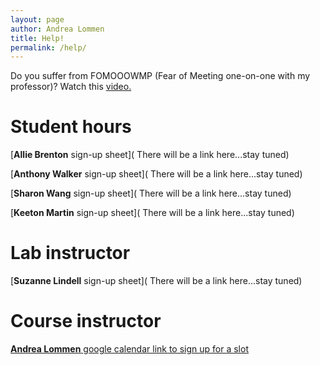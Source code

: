 ```yaml
---
layout: page
author: Andrea Lommen
title: Help! 
permalink: /help/
---
```


Do you suffer from FOMOOOWMP (Fear of Meeting one-on-one with my professor)?
Watch this [video.](https://www.youtube.com/watch?v=yQq1-_ujXrM) 

# Student hours

[**Allie Brenton** sign-up sheet]( There will be a link here...stay tuned)

[**Anthony Walker** sign-up sheet]( There will be a link here...stay tuned)

[**Sharon Wang** sign-up sheet]( There will be a link here...stay tuned)

[**Keeton Martin** sign-up sheet]( There will be a link here...stay tuned)

# Lab instructor

[**Suzanne Lindell** sign-up sheet]( There will be a link here...stay tuned)

# Course instructor

[**Andrea Lommen** google calendar link to sign up for a slot](https://calendar.google.com/calendar/u/0/selfsched?sstoken=UVBPX3BNTW95cjM3fGRlZmF1bHR8MTU3NTJhNWMxMDVhY2U3NTg5ZTAzZjIyMmQ1OGZlMGU)



